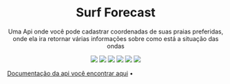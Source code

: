<h1 align="center">Surf Forecast</h1>
<p align="center">Uma Api onde você pode cadastrar coordenadas de suas praias preferidas, onde ela ira retornar várias informações sobre como está a situação das ondas </p>
<p align="center"> <img src="https://img.shields.io/static/v1?label=JavaScript&message=NodeJs&color=green&style=for-the-badge&logo=Node.js"/>
<img src="https://img.shields.io/static/v1?label=Mongoose&message=5.11.8&color=green&style=for-the-badge&logo=MongoDB"/>
<img src="https://img.shields.io/static/v1?label=GitHub&message=GitHubActions&color=blue&style=for-the-badge&logo=GitHubActions "/> 
<img src="https://img.shields.io/static/v1?label=Jest&message=26.0.1&color=red&style=for-the-badge&logo=Jest"/> 
<img src="https://img.shields.io/static/v1?label=TypeScript&message=3.8.3&color=blue&style=for-the-badge&logo=TypeScript"/> 
<img src="https://img.shields.io/static/v1?label=Swagger&message=4.1.4&color=green&style=for-the-badge&logo=Swagger"/> 
<p>
  
<a href="http://storm-glass-forecast-com.umbler.net/docs">Documentação da api você encontrar aqui</a> •





